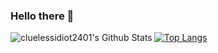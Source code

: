 ### Hello there 👋

<img align="left" alt="cluelessidiot2401's Github Stats" src="https://github-readme-stats.vercel.app/api?username=cluelessidiot2401&theme=dark&show_icons=true&hide_border=true" />

[![Top Langs](https://github-readme-stats.vercel.app/api/top-langs/?username=cluelessidiot2401)](https://github.com/anuraghazra/github-readme-stats)

<!--
**cluelessidiot2401/cluelessidiot2401** is a ✨ _special_ ✨ repository because its `README.md` (this file) appears on your GitHub profile.

Here are some ideas to get you started:

- 🔭 I’m currently working on ...
- 🌱 I’m currently learning ...
- 👯 I’m looking to collaborate on ...
- 🤔 I’m looking for help with ...
- 💬 Ask me about ...
- 📫 How to reach me: ...
- 😄 Pronouns: ...
- ⚡ Fun fact: ...
-->
